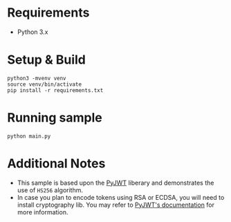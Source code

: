 # Requirements
* Python 3.x

# Setup & Build
```
python3 -mvenv venv
source venv/bin/activate
pip install -r requirements.txt
```

# Running sample
```
python main.py
```

# Additional Notes

* This sample is based upon the [PyJWT](https://pyjwt.readthedocs.io/en/stable/index.html) liberary and demonstrates the use of `HS256` algorithm.
* In case you plan to encode tokens using RSA or ECDSA, you will need to install cryptography lib. You may refer to [PyJWT's documentation](https://pyjwt.readthedocs.io/en/stable/installation.html#cryptographic-dependencies-optional) for more information.